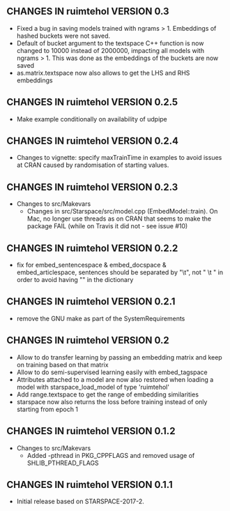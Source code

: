 ## CHANGES IN ruimtehol VERSION 0.3

- Fixed a bug in saving models trained with ngrams > 1. Embeddings of hashed buckets were not saved. 
- Default of bucket argument to the textspace C++ function is now changed to 10000 instead of 2000000, impacting all models with ngrams > 1. This was done as the embeddings of the buckets are now saved 
- as.matrix.textspace now also allows to get the LHS and RHS embeddings

## CHANGES IN ruimtehol VERSION 0.2.5

- Make example conditionally on availability of udpipe 

## CHANGES IN ruimtehol VERSION 0.2.4

- Changes to vignette: specify maxTrainTime in examples to avoid issues at CRAN caused by randomisation of starting values.

## CHANGES IN ruimtehol VERSION 0.2.3

- Changes to src/Makevars
    - Changes in src/Starspace/src/model.cpp (EmbedModel::train). On Mac, no longer use threads as on CRAN that seems to make the package FAIL (while on Travis it did not - see issue #10)

## CHANGES IN ruimtehol VERSION 0.2.2

- fix for embed_sentencespace & embed_docspace & embed_articlespace, sentences should be separated by "\t", not " \t " in order to avoid having "" in the dictionary

## CHANGES IN ruimtehol VERSION 0.2.1

- remove the GNU make as part of the SystemRequirements

## CHANGES IN ruimtehol VERSION 0.2

- Allow to do transfer learning by passing an embedding matrix and keep on training based on that matrix 
- Allow to do semi-supervised learning easily with embed_tagspace
- Attributes attached to a model are now also restored when loading a model with starspace_load_model of type 'ruimtehol'
- Add range.textspace to get the range of embedding similarities
- starspace now also returns the loss before training instead of only starting from epoch 1

## CHANGES IN ruimtehol VERSION 0.1.2

- Changes to src/Makevars
    - Added -pthread in PKG_CPPFLAGS and removed usage of SHLIB_PTHREAD_FLAGS

## CHANGES IN ruimtehol VERSION 0.1.1

- Initial release based on STARSPACE-2017-2.
